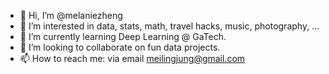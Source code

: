 - 👋 Hi, I’m @melaniezheng
- 👀 I’m interested in data, stats, math, travel hacks, music, photography, ...
- 🌱 I’m currently learning Deep Learning @ GaTech.
- 💞️ I’m looking to collaborate on fun data projects.
- 📫 How to reach me: via email meilingjung@gmail.com

<!---
melaniezheng/melaniezheng is a ✨ special ✨ repository because its `README.md` (this file) appears on your GitHub profile.
You can click the Preview link to take a look at your changes.
--->
